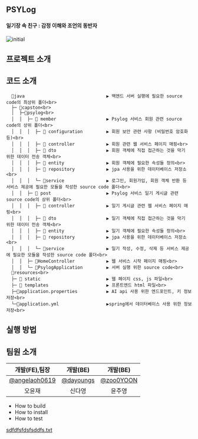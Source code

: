 ## PSYLog
#### 일기장 속 친구 : 감정 이해와 조언의 동반자
![initial](https://github.com/dayoungs/psylog/assets/113420912/42984dae-87a5-4cee-8e58-491ee28dfc10)
  <br>

## 프로젝트 소개

## 코드 소개
```
  📂java                               ▶︎ 백엔드 서버 실행에 필요한 source code의 최상위 폴더<br>
  ├─ 📂capston<br>
  │  ├─📂psylog<br>
  │  │  ├─ 📂 member                   ▶︎ Psylog 서비스 회원 관련 source code의 상위 폴더<br>
  │  │  │  ├─ 📂 configuration         ▶︎ 회원 보안 관련 사항 (비밀번호 암호화 등)<br>
  │  │  │  ├─ 📂 controller            ▶︎ 회원 관련 웹 서비스 페이지 매핑<br>
  │  │  │  ├─ 📂 dto                   ▶︎ 회원 객체에 직접 접근하는 것을 막기 위한 데이터 전송 객체<br>
  │  │  │  ├─ 📂 entity                ▶︎ 회원 객체에 필요한 속성들 정의<br>
  │  │  │  ├─ 📂 repository            ▶︎ jpa 사용을 위한 데이터베이스 저장소<br>
  │  │  │  └─ 📂service                ▶︎ 로그인, 회원가입, 회원 객체 반환 등 서비스 제공에 필요한 모듈을 작성한 source code 폴더<br>
  │  │  ├─ 📂 post                     ▶︎ Psylog 서비스 일기 게시글 관련 source code의 상위 폴더<br>
  │  │  │  ├─ 📂 controller            ▶︎ 일기 게시글 관련 웹 서비스 페이지 매핑<br>
  │  │  │  ├─ 📂 dto                   ▶︎ 일기 객체에 직접 접근하는 것을 막기 위한 데이터 전송 객체<br>
  │  │  │  ├─ 📂 entity                ▶︎ 일기 객체에 필요한 속성들 정의<br>
  │  │  │  ├─ 📂 repository            ▶︎ jpa 사용을 위한 데이터베이스 저장소<br>
  │  │  │  └─ 📂service                ▶︎ 일기 작성, 수정, 삭제 등 서비스 제공에 필요한 모듈을 작성한 source code 폴더<br>
  │  │  ├─ 🔵HomeController            ▶︎ 웹 서비스 시작 페이지 매핑<br>
  │  │  └─ 🔵PsylogApplication         ▶︎ 서버 실행 위한 source code<br>
  📂resources<br>
  ├─ 📂 static                         ▶︎ 웹 페이지 css, js 파일<br>
  ├─ 📂 templates                      ▶︎ 프론트엔드 html 파일<br>
  ├─🌿application.properties           ▶︎ AI api 사용 위한 엔드포인트, 키 정보 저장<br>
  └─🌿application.yml                  ▶︎spring에서 데이터베이스 사용 위한 정보 저장<br>
```

## 실행 방법

## 팀원 소개
|**개발(FE),팀장**|**개발(BE)**|**개발(BE)**|
|:---:|:---:|:---:|
|[@angelaoh0619](https://github.com/angelaoh0619)|[@dayoungs](https://github.com/dayoungs)|[@zoo0YOON](https://github.com/zoo0YOON)|
|오윤재|신다영|윤주영|



- How to build
- How to install
- How to test


[sdfdfsfdsfsddfs.txt](https://github.com/user-attachments/files/15880057/sdfdfsfdsfsddfs.txt)
